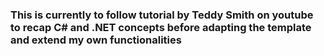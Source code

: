 ### This is currently to follow tutorial by Teddy Smith on youtube to recap C# and .NET concepts before adapting the template and extend my own functionalities
